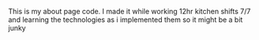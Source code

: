 This is my about page code. I made it while working 12hr kitchen shifts 7/7 and learning the technologies as i implemented them so it might be a bit junky
